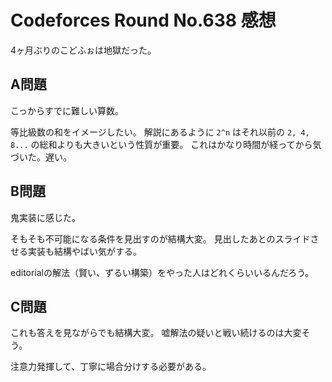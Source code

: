 # Codeforces Round No.638 感想

4ヶ月ぶりのこどふぉは地獄だった。

## A問題

こっからすでに難しい算数。

等比級数の和をイメージしたい。
解説にあるように `2^n` はそれ以前の `2, 4, 8...` の総和よりも大きいという性質が重要。
これはかなり時間が経ってから気づいた。遅い。

## B問題

鬼実装に感じた。

そもそも不可能になる条件を見出すのが結構大変。
見出したあとのスライドさせる実装も結構やばい気がする。

editorialの解法（賢い、ずるい構築）をやった人はどれくらいいるんだろう。

## C問題

これも答えを見ながらでも結構大変。
嘘解法の疑いと戦い続けるのは大変そう。

注意力発揮して、丁寧に場合分けする必要がある。

